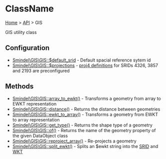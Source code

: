 # ClassName

[Home](../../.) > [API](index.md) > GIS

GIS utility class

## Configuration

- [Smindel\GIS\GIS::$default_srid](GIS.config.default_srid.md) - Default spacial reference sytem id
- [Smindel\GIS\GIS::$projections](GIS.config.projections.md) - [proj4 definitions](https://epsg.io/) for SRIDs 4326, 3857 and 2193 are preconfigured

## Methods

- [Smindel\GIS\GIS::array_to_ewkt()](GIS.method.array_to_ewkt.md) - Transforms a geometry from array to EWKT representation
- [Smindel\GIS\GIS::distance()](GIS.method.distance.md) - Returns the distance between geometries
- [Smindel\GIS\GIS::ewkt_to_array()](GIS.method.ewkt_to_array.md) - Transforms a geometry from EWKT to array representation
- [Smindel\GIS\GIS::get_type()](GIS.method.get_type.md) - Returns the shape type of a geometry
- [Smindel\GIS\GIS::of()](GIS.method.of.md) - Returns the name of the geometry property of the given DataObject class
- [Smindel\GIS\GIS::reproject_array()](GIS.method.reproject_array.md) - Re-projects a geometry
- [Smindel\GIS\GIS::split_ewkt()](GIS.method.split_ewkt.md) - Splits an $ewkt string into the [SRID](https://en.wikipedia.org/wiki/Spatial_reference_system#Identifier) and [WKT](https://en.wikipedia.org/wiki/Well-known_text_representation_of_geometry)
